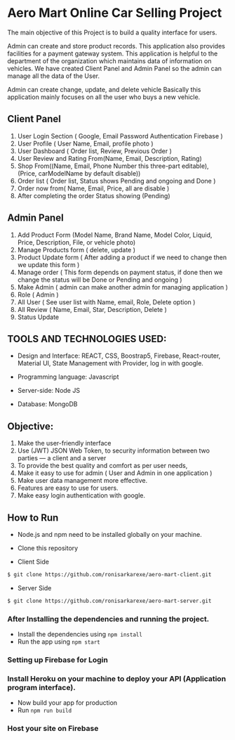# Aero Mart Online Car Selling Project
The main objective of this Project is to build a quality interface for users.

Admin can create and store product records. This application also provides facilities for a payment gateway system. This application is helpful to the department of the organization which maintains data of information on vehicles. We have created Client Panel and Admin Panel so the admin can manage all the data of the User. 

Admin can create change, update, and delete vehicle Basically this application mainly focuses on all the user who buys a new vehicle.

## Client Panel

1. User Login Section ( Google, Email Password Authentication Firebase )
2. User Profile ( User Name, Email, profile photo ) 
3. User Dashboard ( Order list, Review, Previous Order )
4. User Review and Rating From(Name, Email, Description, Rating)
5. Shop From((Name, Email, Phone Number this three-part editable), (Price, carModelName by default disable))
6. Order list ( Order list, Status shows Pending and ongoing and Done )
7. Order now from( Name, Email, Price, all are disable )
8. After completing the order Status showing (Pending)

## Admin Panel
1. Add Product Form (Model Name, Brand Name, Model Color, Liquid, Price, Description, File, or vehicle photo)
2. Manage Products form ( delete, update )
3. Product Update form ( After adding a product if we need to change then we update this form )
4. Manage order ( This form depends on payment status, if done then we change the status will be Done or Pending and ongoing )
5. Make Admin ( admin can make another admin for managing application )
6. Role ( Admin )
6. All User ( See user list with Name, email, Role, Delete option )
7. All Review ( Name, Email, Star, Description, Delete )
8. Status Update


## TOOLS AND TECHNOLOGIES USED:

- Design and Interface: REACT, CSS, Boostrap5, Firebase, React-router, Material UI, State Management with Provider, log in with google.

- Programming language: Javascript
- Server-side: Node JS

- Database: MongoDB

## Objective:
1. Make the user-friendly interface
2. Use (JWT) JSON Web Token, to security information between two parties — a client and a server
3. To provide the best quality and comfort as per user needs,
4. Make it easy to use for admin ( User and Admin in one application )
5. Make user data management more effective.
6. Features are easy to use for users.
7. Make easy login authentication with google.


## How to Run

- Node.js and npm need to be installed globally on your machine.
- Clone this repository

- Client Side
```sh
$ git clone https://github.com/ronisarkarexe/aero-mart-client.git
```
- Server Side 
```sh
$ git clone https://github.com/ronisarkarexe/aero-mart-server.git
```
### After Installing the dependencies and running the project.

- Install the dependencies using `npm install`
- Run the app using `npm start`


### Setting up Firebase for Login

### Install Heroku on your machine to deploy your API (Application program interface).

- Now build your app for production
- Run `npm run build`

### Host your site on Firebase